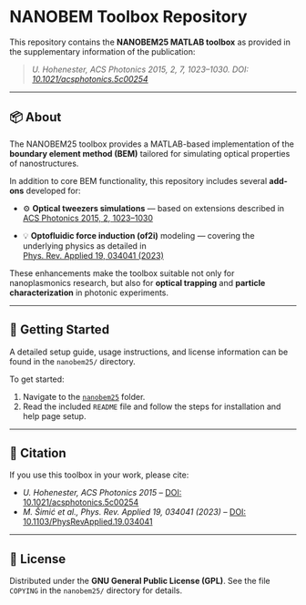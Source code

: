 # NANOBEM Toolbox Repository

This repository contains the **NANOBEM25 MATLAB toolbox** as provided in the supplementary information of the publication:

> *U. Hohenester, ACS Photonics 2015, 2, 7, 1023–1030. DOI: [10.1021/acsphotonics.5c00254](https://doi.org/10.1021/acsphotonics.5c00254)*

---

## 📦 About

The NANOBEM25 toolbox provides a MATLAB-based implementation of the **boundary element method (BEM)** tailored for simulating optical properties of nanostructures.

In addition to core BEM functionality, this repository includes several **add-ons** developed for:

- ⚙️ **Optical tweezers simulations** — based on extensions described in  
  [ACS Photonics 2015, 2, 1023–1030](https://pubs.acs.org/doi/10.1021/acsphotonics.5c00254)

- 💡 **Optofluidic force induction (of2i)** modeling — covering the underlying physics as detailed in  
  [Phys. Rev. Applied 19, 034041 (2023)](https://doi.org/10.1103/PhysRevApplied.19.034041)

These enhancements make the toolbox suitable not only for nanoplasmonics research, but also for **optical trapping** and **particle characterization** in photonic experiments.

---

## 📂 Getting Started

A detailed setup guide, usage instructions, and license information can be found in the `nanobem25/` directory.

To get started:

1. Navigate to the [`nanobem25`](nanobem25/) folder.
2. Read the included `README` file and follow the steps for installation and help page setup.

---

## 📖 Citation

If you use this toolbox in your work, please cite:

- *U. Hohenester, ACS Photonics 2015* – [DOI: 10.1021/acsphotonics.5c00254](https://doi.org/10.1021/acsphotonics.5c00254)
- *M. Šimić et al., Phys. Rev. Applied 19, 034041 (2023)* – [DOI: 10.1103/PhysRevApplied.19.034041](https://journals.aps.org/prapplied/abstract/10.1103/PhysRevApplied.19.034041)

---

## 📝 License

Distributed under the **GNU General Public License (GPL)**. See the file `COPYING` in the `nanobem25/` directory for details.
